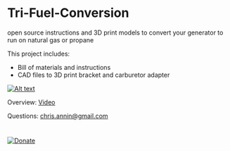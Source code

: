 # Tri-Fuel-Conversion
open source instructions and 3D print models to convert your generator to run on natural gas or propane

This project includes:

- Bill of materials and instructions
- CAD files to 3D print bracket and carburetor adapter


[![Alt text](https://i.ytimg.com/vi/Tu0BFD9ouBQ/hqdefault.jpg/maxresdefault.jpg)](https://youtu.be/Tu0BFD9ouBQ)

Overview: [Video](https://youtu.be/Tu0BFD9ouBQ)

Questions: chris.annin@gmail.com
#
[![Donate](https://img.shields.io/badge/Donate-PayPal-green.svg)](https://www.paypal.me/ChrisAnnin)


